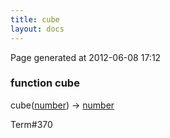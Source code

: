 ```yaml
---
title: cube
layout: docs
---
```


<div class="bottom_right_note">Page generated at 2012-06-08 17:12</div>
<h3><span class="minor">function</span> cube</h3>

cube(<a href="/docs/number.html">number</a>) -> <a href="/docs/number.html">number</a>
<p></p>

<p><span class="extra_minor">Term#370</span></p>
